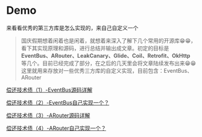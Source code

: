 # Demo
来看看优秀的第三方库是怎么实现的，来自己自定义一个

> 国庆假期想着闲着也是闲着，就想着来深入了解下几个常用的开源库😁😁，看下其实现原理和源码，进行总结并输出成文章。初定的目标是 **EventBus、ARouter、LeakCanary、Glide、Coil、Retrofit、OkHttp** 等几个。目前已经完成了部分，在之后的几天里会将文章陆续发布出来😁😁
这里就用来存放对一些优秀三方库的自定义实现，目前包含：EventBus、ARouter

[偿还技术债（1）-EventBus源码详解](https://github.com/leavesC/AndroidGuide/tree/gitbook/android_opensource)

[偿还技术债（2）-EventBus自己实现一个？](https://github.com/leavesC/AndroidGuide/tree/gitbook/android_opensource)

[偿还技术债（3）-ARouter源码详解](https://github.com/leavesC/AndroidGuide/tree/gitbook/android_opensource)

[偿还技术债（4）-ARouter自己实现一个？](https://github.com/leavesC/AndroidGuide/tree/gitbook/android_opensource)
